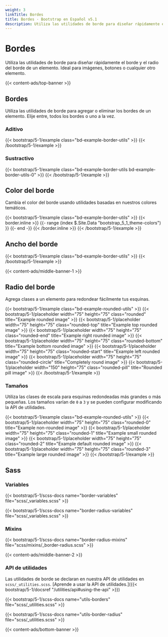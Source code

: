 ```yaml
---
weight: 3
linkTitle: Bordes
title: Bordes · Bootstrap en Español v5.1
description: Utiliza las utilidades de borde para diseñar rápidamente el borde y el radio del borde de un elemento. Ideal para imágenes, botones o cualquier otro elemento.
---
```


# Bordes

Utiliza las utilidades de borde para diseñar rápidamente el borde y el radio del borde de un elemento. Ideal para imágenes, botones o cualquier otro elemento.

{{< content-ads/top-banner >}}

## Bordes

Utiliza las utilidades de borde para agregar o eliminar los bordes de un elemento. Elije entre, todos los bordes o uno a la vez.

### Aditivo

{{< bootstrap/5-1/example class="bd-example-border-utils" >}}
<span class="border"></span>
<span class="border-top"></span>
<span class="border-end"></span>
<span class="border-bottom"></span>
<span class="border-start"></span>
{{< /bootstrap/5-1/example >}}

### Sustractivo

{{< bootstrap/5-1/example class="bd-example-border-utils bd-example-border-utils-0" >}}
<span class="border-0"></span>
<span class="border-top-0"></span>
<span class="border-end-0"></span>
<span class="border-bottom-0"></span>
<span class="border-start-0"></span>
{{< /bootstrap/5-1/example >}}

## Color del borde

Cambia el color del borde usando utilidades basadas en nuestros colores temáticos.

{{< bootstrap/5-1/example class="bd-example-border-utils" >}}
{{< border.inline >}}
{{- range (index $.Site.Data "bootstrap_5_1_theme-colors") }}
<span class="border border-{{ .name }}"></span>
{{- end -}}
{{< /border.inline >}}
<span class="border border-white"></span>
{{< /bootstrap/5-1/example >}}

## Ancho del borde

{{< bootstrap/5-1/example class="bd-example-border-utils" >}}
<span class="border border-1"></span>
<span class="border border-2"></span>
<span class="border border-3"></span>
<span class="border border-4"></span>
<span class="border border-5"></span>
{{< /bootstrap/5-1/example >}}

{{< content-ads/middle-banner-1 >}}

## Radio del borde

Agrega clases a un elemento para redondear fácilmente tus esquinas.

{{< bootstrap/5-1/example class="bd-example-rounded-utils" >}}
{{< bootstrap/5-1/placeholder width="75" height="75" class="rounded" title="Example rounded image" >}}
{{< bootstrap/5-1/placeholder width="75" height="75" class="rounded-top" title="Example top rounded image" >}}
{{< bootstrap/5-1/placeholder width="75" height="75" class="rounded-end" title="Example right rounded image" >}}
{{< bootstrap/5-1/placeholder width="75" height="75" class="rounded-bottom" title="Example bottom rounded image" >}}
{{< bootstrap/5-1/placeholder width="75" height="75" class="rounded-start" title="Example left rounded image" >}}
{{< bootstrap/5-1/placeholder width="75" height="75" class="rounded-circle" title="Completely round image" >}}
{{< bootstrap/5-1/placeholder width="150" height="75" class="rounded-pill" title="Rounded pill image" >}}
{{< /bootstrap/5-1/example >}}

### Tamaños

Utiliza las clases de escala para esquinas redondeadas más grandes o más pequeñas. Los tamaños varían de `0` a `3` y se pueden configurar modificando la API de utilidades.

{{< bootstrap/5-1/example class="bd-example-rounded-utils" >}}
{{< bootstrap/5-1/placeholder width="75" height="75" class="rounded-0" title="Example non-rounded image" >}}
{{< bootstrap/5-1/placeholder width="75" height="75" class="rounded-1" title="Example small rounded image" >}}
{{< bootstrap/5-1/placeholder width="75" height="75" class="rounded-2" title="Example default rounded image" >}}
{{< bootstrap/5-1/placeholder width="75" height="75" class="rounded-3" title="Example large rounded image" >}}
{{< /bootstrap/5-1/example >}}

## Sass

### Variables

{{< bootstrap/5-1/scss-docs name="border-variables" file="scss/_variables.scss" >}}

{{< bootstrap/5-1/scss-docs name="border-radius-variables" file="scss/_variables.scss" >}}

### Mixins

{{< bootstrap/5-1/scss-docs name="border-radius-mixins" file="scss/mixins/_border-radius.scss" >}}

{{< content-ads/middle-banner-2 >}}

### API de utilidades

Las utilidades de borde se declaran en nuestra API de utilidades en `scss/_utilities.scss`. [Aprende a usar la API de utilidades.]({{< bootstrap/5-1/docsref "/utilities/api#using-the-api" >}})

{{< bootstrap/5-1/scss-docs name="utils-borders" file="scss/_utilities.scss" >}}

{{< bootstrap/5-1/scss-docs name="utils-border-radius" file="scss/_utilities.scss" >}}

{{< content-ads/bottom-banner >}}